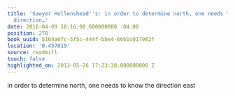```yaml
---
title: 'Sawyer Hollenshead''s: in order to determine north, one needs to know the
  direction…'
date: 2016-04-09 18:16:00.600000000 -04:00
position: 278
book_uuid: 5164a6fc-5f5c-444f-bbe4-6661c017982f
location: '0.457019'
source: readmill
touch: false
highlighted_on: 2013-05-26 17:23:30.000000000 Z
---
```


in order to determine north, one needs to know the direction east